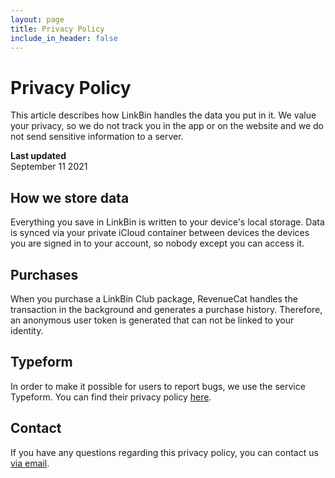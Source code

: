 ```yaml
---
layout: page
title: Privacy Policy
include_in_header: false
---
```


# Privacy Policy

This article describes how LinkBin handles the data you put in it. We value your privacy, so we do not track you in the app or on the website and we do not send sensitive information to a server.

**Last updated**  
September 11 2021

## How we store data

Everything you save in LinkBin is written to your device's local storage. Data is synced via your private iCloud container between devices the devices you are signed in to your account, so nobody except you can access it.

## Purchases

When you purchase a LinkBin Club package, RevenueCat handles the transaction in the background and generates a purchase history. Therefore, an anonymous user token is generated that can not be linked to your identity.

## Typeform

In order to make it possible for users to report bugs, we use the service Typeform. You can find their privacy policy [here](https://admin.typeform.com/to/dwk6gt).

## Contact

If you have any questions regarding this privacy policy, you can contact us [via email](mailto:david.haydl@gmail.com).